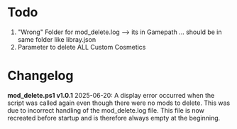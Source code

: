 # Todo
1. "Wrong" Folder for mod_delete.log --> its in Gamepath ... should be in same folder like libray.json
2. Parameter to delete ALL Custom Cosmetics


# Changelog
**mod_delete.ps1 v1.0.1**
2025-06-20: A display error occurred when the script was called again even though there were no mods to delete. This was due to incorrect handling of the mod_delete.log file. This file is now recreated before startup and is therefore always empty at the beginning.
